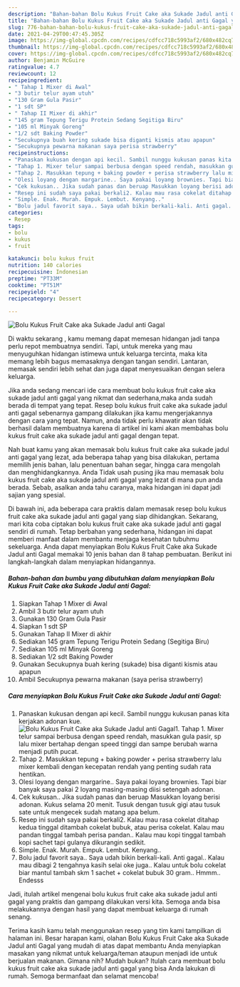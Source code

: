 ```yaml
---
description: "Bahan-bahan Bolu Kukus Fruit Cake aka Sukade Jadul anti Gagal yang lezat dan Mudah Dibuat"
title: "Bahan-bahan Bolu Kukus Fruit Cake aka Sukade Jadul anti Gagal yang lezat dan Mudah Dibuat"
slug: 776-bahan-bahan-bolu-kukus-fruit-cake-aka-sukade-jadul-anti-gagal-yang-lezat-dan-mudah-dibuat
date: 2021-04-29T00:47:45.305Z
image: https://img-global.cpcdn.com/recipes/cdfcc718c5993af2/680x482cq70/bolu-kukus-fruit-cake-aka-sukade-jadul-anti-gagal-foto-resep-utama.jpg
thumbnail: https://img-global.cpcdn.com/recipes/cdfcc718c5993af2/680x482cq70/bolu-kukus-fruit-cake-aka-sukade-jadul-anti-gagal-foto-resep-utama.jpg
cover: https://img-global.cpcdn.com/recipes/cdfcc718c5993af2/680x482cq70/bolu-kukus-fruit-cake-aka-sukade-jadul-anti-gagal-foto-resep-utama.jpg
author: Benjamin McGuire
ratingvalue: 4.7
reviewcount: 12
recipeingredient:
- " Tahap 1 Mixer di Awal"
- "3 butir telur ayam utuh"
- "130 Gram Gula Pasir"
- "1 sdt SP"
- " Tahap II Mixer di akhir"
- "145 gram Tepung Terigu Protein Sedang Segitiga Biru"
- "105 ml Minyak Goreng"
- "1/2 sdt Baking Powder"
- "Secukupnya buah kering sukade bisa diganti kismis atau apapun"
- "Secukupnya pewarna makanan saya perisa strawberry"
recipeinstructions:
- "Panaskan kukusan dengan api kecil. Sambil nunggu kukusan panas kita kerjakan adonan kue."
- "Tahap 1. Mixer telur sampai berbusa dengan speed rendah, masukkan gula pasir, sp lalu mixer bertahap dengan speed tinggi dan sampe berubah warna menjadi putih pucat."
- "Tahap 2. Masukkan tepung + baking powder + perisa strawberry lalu mixer kembali dengan kecepatan rendah yang penting sudah rata hentikan."
- "Olesi loyang dengan margarine.. Saya pakai loyang brownies. Tapi biar banyak saya pakai 2 loyang masing-masing diisi setengah adonan."
- "Cek kukusan.. Jika sudah panas dan beruap Masukkan loyang berisi adonan. Kukus selama 20 menit. Tusuk dengan tusuk gigi atau tusuk sate untuk mengecek sudah matang apa belum."
- "Resep ini sudah saya pakai berkali2. Kalau mau rasa cokelat ditahap kedua tinggal ditambah cokelat bubuk, atau perisa cokelat. Kalau mau pandan tinggal tambah perisa pandan.. Kalau mau kopi tinggal tambah kopi sachet tapi gulanya dikurangin sedikit."
- "Simple. Enak. Murah. Empuk. Lembut. Kenyang.."
- "Bolu jadul favorit saya.. Saya udah bikin berkali-kali. Anti gagal.. Kalau mau dibagi 2 tengahnya kasih selai oke juga.. Kalau untuk bolu cokelat biar mantul tambah skm 1 sachet + cokelat bubuk 30 gram.. Hmmm.. Endesss"
categories:
- Resep
tags:
- bolu
- kukus
- fruit

katakunci: bolu kukus fruit 
nutrition: 140 calories
recipecuisine: Indonesian
preptime: "PT33M"
cooktime: "PT51M"
recipeyield: "4"
recipecategory: Dessert

---
```



![Bolu Kukus Fruit Cake aka Sukade Jadul anti Gagal](https://img-global.cpcdn.com/recipes/cdfcc718c5993af2/680x482cq70/bolu-kukus-fruit-cake-aka-sukade-jadul-anti-gagal-foto-resep-utama.jpg)

Di waktu  sekarang , kamu memang dapat memesan hidangan jadi tanpa perlu repot membuatnya sendiri. Tapi, untuk mereka yang mau menyuguhkan hidangan istimewa untuk keluarga tercinta, maka kita memang lebih bagus memasaknya dengan tangan sendiri. Lantaran, memasak sendiri lebih sehat dan juga dapat menyesuaikan dengan selera keluarga.

Jika anda sedang mencari ide cara membuat bolu kukus fruit cake aka sukade jadul anti gagal yang nikmat dan sederhana,maka anda sudah berada di tempat yang tepat. Resep bolu kukus fruit cake aka sukade jadul anti gagal  sebenarnya gampang dilakukan jika kamu mengerjakannya dengan cara yang tepat. Namun, anda tidak perlu khawatir akan tidak berhasil dalam membuatnya 
karena di artikel ini kami akan membahas bolu kukus fruit cake aka sukade jadul anti gagal dengan tepat.  



Nah buat kamu yang akan memasak bolu kukus fruit cake aka sukade jadul anti gagal yang lezat, ada beberapa tahap yang bisa dilakukan, pertama memilih jenis bahan, lalu penentuan bahan segar, hingga cara mengolah dan menghidangkannya. Anda Tidak usah pusing jika mau memasak bolu kukus fruit cake aka sukade jadul anti gagal yang lezat di mana pun anda berada. Sebab, asalkan anda  tahu caranya, maka hidangan ini dapat jadi sajian yang spesial.

Di bawah ini, ada beberapa cara praktis  dalam memasak resep bolu kukus fruit cake aka sukade jadul anti gagal yang siap dihidangkan. Sekarang, mari kita coba ciptakan bolu kukus fruit cake aka sukade jadul anti gagal sendiri di rumah. Tetap berbahan yang sederhana, hidangan ini dapat memberi manfaat dalam membantu menjaga kesehatan tubuhmu sekeluarga. Anda dapat menyiapkan Bolu Kukus Fruit Cake aka Sukade Jadul anti Gagal memakai 10 jenis bahan dan 8 tahap pembuatan. Berikut ini langkah-langkah dalam menyiapkan hidangannya.

<!--inarticleads1-->

##### Bahan-bahan dan bumbu yang dibutuhkan dalam menyiapkan Bolu Kukus Fruit Cake aka Sukade Jadul anti Gagal:

1. Siapkan  Tahap 1 Mixer di Awal
1. Ambil 3 butir telur ayam utuh
1. Gunakan 130 Gram Gula Pasir
1. Siapkan 1 sdt SP
1. Gunakan  Tahap II Mixer di akhir
1. Sediakan 145 gram Tepung Terigu Protein Sedang (Segitiga Biru)
1. Sediakan 105 ml Minyak Goreng
1. Sediakan 1/2 sdt Baking Powder
1. Gunakan Secukupnya buah kering (sukade) bisa diganti kismis atau apapun
1. Ambil Secukupnya pewarna makanan (saya perisa strawberry)




<!--inarticleads2-->

##### Cara menyiapkan Bolu Kukus Fruit Cake aka Sukade Jadul anti Gagal:

1. Panaskan kukusan dengan api kecil. Sambil nunggu kukusan panas kita kerjakan adonan kue.
<img src="https://img-global.cpcdn.com/steps/a2ad833f12c2ddde/160x128cq70/bolu-kukus-fruit-cake-aka-sukade-jadul-anti-gagal-langkah-memasak-1-foto.jpg" alt="Bolu Kukus Fruit Cake aka Sukade Jadul anti Gagal">1. Tahap 1. Mixer telur sampai berbusa dengan speed rendah, masukkan gula pasir, sp lalu mixer bertahap dengan speed tinggi dan sampe berubah warna menjadi putih pucat.
1. Tahap 2. Masukkan tepung + baking powder + perisa strawberry lalu mixer kembali dengan kecepatan rendah yang penting sudah rata hentikan.
1. Olesi loyang dengan margarine.. Saya pakai loyang brownies. Tapi biar banyak saya pakai 2 loyang masing-masing diisi setengah adonan.
1. Cek kukusan.. Jika sudah panas dan beruap Masukkan loyang berisi adonan. Kukus selama 20 menit. Tusuk dengan tusuk gigi atau tusuk sate untuk mengecek sudah matang apa belum.
1. Resep ini sudah saya pakai berkali2. Kalau mau rasa cokelat ditahap kedua tinggal ditambah cokelat bubuk, atau perisa cokelat. Kalau mau pandan tinggal tambah perisa pandan.. Kalau mau kopi tinggal tambah kopi sachet tapi gulanya dikurangin sedikit.
1. Simple. Enak. Murah. Empuk. Lembut. Kenyang..
1. Bolu jadul favorit saya.. Saya udah bikin berkali-kali. Anti gagal.. Kalau mau dibagi 2 tengahnya kasih selai oke juga.. Kalau untuk bolu cokelat biar mantul tambah skm 1 sachet + cokelat bubuk 30 gram.. Hmmm.. Endesss




Jadi, itulah artikel mengenai  bolu kukus fruit cake aka sukade jadul anti gagal  yang praktis dan gampang dilakukan versi kita. Semoga anda bisa melakukannya dengan hasil yang dapat membuat keluarga di rumah senang. 

Terima kasih kamu telah menggunakan resep yang tim kami tampilkan di halaman ini. Besar harapan kami, olahan  Bolu Kukus Fruit Cake aka Sukade Jadul anti Gagal yang mudah di atas dapat membantu Anda menyiapkan masakan yang nikmat untuk keluarga/teman ataupun menjadi ide untuk berjualan makanan. Gimana nih? Mudah bukan? Itulah cara membuat bolu kukus fruit cake aka sukade jadul anti gagal yang bisa Anda lakukan di rumah. Semoga bermanfaat dan selamat mencoba!

